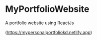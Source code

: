 # MyPortfolioWebsite
A portfolio website using ReactJs

(https://mypersonalportfoliokd.netlify.app)
